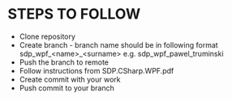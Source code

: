 # STEPS TO FOLLOW
- Clone repository
- Create branch - branch name should be in following format sdp_wpf_&lt;name&gt;_&lt;surname&gt; e.g. sdp_wpf_pawel_truminski
- Push the branch to remote
- Follow instructions from SDP.CSharp.WPF.pdf
- Create commit with your work
- Push commit to your branch